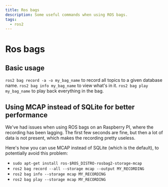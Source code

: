 ```yaml
---
title: Ros bags
description: Some useful commands when using ROS bags.
tags:
  - ros2
---
```


# Ros bags

## Basic usage

`ros2 bag record -a -o my_bag_name` to record all topics to a given database name.
`ros2 bag info my_bag_name` to view what's in it.
`ros2 bag play my_bag_name` to play back everything in the bag.

## Using MCAP instead of SQLite for better performance

We've had issues when using ROS bags on an Raspberry PI, where the recording has been lagging. The first few seconds are fine, but then a lot of data is not present, which makes the recording pretty useless.

Here's how you can use MCAP instead of SQLite (which is the default), to potentially avoid this problem:

- `sudo apt-get install ros-$ROS_DISTRO-rosbag2-storage-mcap`
- `ros2 bag record --all --storage mcap --output MY_RECORDING`
- `ros2 bag info --storage mcap MY_RECORDING`
- `ros2 bag play --storage mcap MY_RECORDING`
